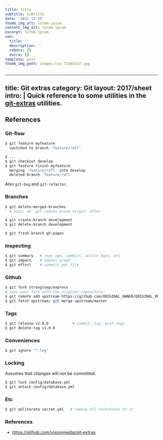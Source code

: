 ```yaml
---
title: title
subtitle: subtitle
date: '2021-12-25'
thumb_img_alt: lorem-ipsum
content_img_alt: lorem-ipsum
excerpt: lorem-ipsum
seo:
  title: ''
  description: ''
  robots: []
  extra: []
template: post
thumb_img_path: images/css-72a655a7.jpg
---
```

---
title: Git extras
category: Git
layout: 2017/sheet
intro: |
  Quick reference to some utilities in the [git-extras](https://github.com/tj/git-extras) utilities.
---

## References

### Git-flow

```sh
$ git feature myfeature
  switched to branch 'feature/rofl'

$ ...
$ git checkout develop
$ git feature finish myfeature
  merging 'feature/rofl' into develop
  deleted branch 'feature/rofl'
```

Also `git-bug` and `git-refactor`.

### Branches

```sh
$ git delete-merged-branches
  # hint: do `git remote prune origin` after

$ git create-branch development
$ git delete-branch development

$ git fresh-branch gh-pages
```

### Inspecting

```sh
$ git summary   # repo age, commits, active days, etc
$ git impact    # impact graph
$ git effort    # commits per file
```

### Github

```sh
$ git fork strongloop/express
# sync your fork with the original repository:
$ git remote add upstream https://github.com/ORIGINAL_OWNER/ORIGINAL_REPOSITORY.git
$ git fetch upstream; git merge upstream/master
```

### Tags

```sh
$ git release v1.0.0           # commit, tag, push-tags
$ git delete-tag v1.0.0
```

### Conveniences

```sh
$ git ignore "*.log"
```

### Locking

Assumes that changes will not be committed.

```sh
$ git lock config/database.yml
$ git unlock config/database.yml
```

### Etc

```sh
$ git obliterate secret.yml   # remove all references to it
```

### References

- https://github.com/visionmedia/git-extras
